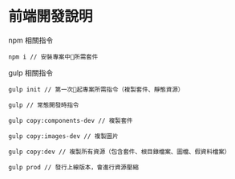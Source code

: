前端開發說明
================

npm 相關指令
```
npm i // 安裝專案中所需套件
```

gulp 相關指令
```
gulp init // 第一次起專案所需指令（複製套件、靜態資源）

gulp // 常態開發時指令

gulp copy:components-dev // 複製套件

gulp copy:images-dev // 複製圖片

gulp copy:dev // 複製所有資源（包含套件、根目錄檔案、圖檔、假資料檔案）

gulp prod // 發行上線版本，會進行資源壓縮
```